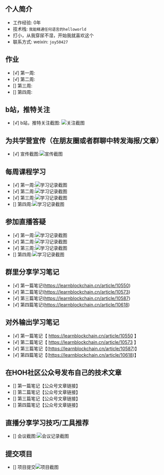 ## 个人简介
- 工作经验: 0年
- 技术栈: `我能精通任何语言的helloworld`
- 打小，从我穿尿不湿，开始我就喜欢这个
- 联系方式: weixin: `joy50427`



## 作业
- [√] 第一周:
- [√] 第二周:
- [] 第三周:
- [] 第四周:



## b站，推特关注

- [√] b站，推特关注截图: ![关注截图](./images/bili.jpg)

## 为共学营宣传（在朋友圈或者群聊中转发海报/文章）

- [√] 宣传截图:![宣传截图](./images/shared.jpg)

## 每周课程学习

- [√] 第一周:![学习记录截图](./images/one_week.jpg)
- [√] 第二周:![学习记录截图](./images/tow_week.jpg)
- [√] 第三周:![学习记录截图](./images/week_three.jpg)
- [] 第四周:![学习记录截图](./images/你的图片地址)

## 参加直播答疑

- [√] 第一周:![学习记录截图](./images/one_week.jpg)
- [√] 第二周:![学习记录截图](./images/tow_week.jpg)
- [√] 第三周:![学习记录截图](./images/week_three.jpg)
- [] 第四周:![学习记录截图](./images/你的图片地址)

## 群里分享学习笔记

- [√] 第一篇笔记(https://learnblockchain.cn/article/10550)
- [√] 第二篇笔记(https://learnblockchain.cn/article/10573)
- [√] 第三篇笔记(https://learnblockchain.cn/article/10587)
- [√] 第四篇笔记(https://learnblockchain.cn/article/10618)

## 对外输出学习笔记

- [√] 第一篇笔记【 https://learnblockchain.cn/article/10550 】
- [√] 第二篇笔记【 https://learnblockchain.cn/article/10573 】
- [√] 第三篇笔记【(https://learnblockchain.cn/article/10587)】
- [√] 第四篇笔记【(https://learnblockchain.cn/article/10618)】

## 在HOH社区公众号发布自己的技术文章

- [] 第一篇笔记【公众号文章链接】
- [] 第二篇笔记【公众号文章链接】
- [] 第三篇笔记【公众号文章链接】
- [] 第四篇笔记【公众号文章链接】

## 直播分享学习技巧/工具推荐

- [] 会议截图:![会议记录截图](./images/你的图片地址)

## 提交项目

- [] 项目提交![项目截图](./images/你的图片地址)



